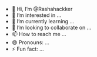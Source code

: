 - 👋 Hi, I’m @Rashahackker
- 👀 I’m interested in ...
- 🌱 I’m currently learning ...
- 💞️ I’m looking to collaborate on ...
- 📫 How to reach me ...
- 😄 Pronouns: ...
- ⚡ Fun fact: ...

<!---
Rashahackker/Rashahackker is a ✨ special ✨ repository because its `README.md` (this file) appears on your GitHub profile.
You can click the Preview link to take a look at your changes.
--->

